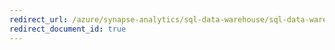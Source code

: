 ```yaml
---
redirect_url: /azure/synapse-analytics/sql-data-warehouse/sql-data-warehouse-connect-overview
redirect_document_id: true
---
```

